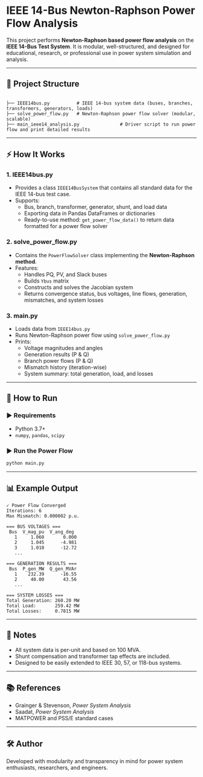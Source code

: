
# IEEE 14-Bus Newton-Raphson Power Flow Analysis

This project performs **Newton-Raphson based power flow analysis** on the **IEEE 14-Bus Test System**. It is modular, well-structured, and designed for educational, research, or professional use in power system simulation and analysis.

---

## 📂 Project Structure

```

├── IEEE14bus.py          # IEEE 14-bus system data (buses, branches, transformers, generators, loads)
├── solve_power_flow.py   # Newton-Raphson power flow solver (modular, scalable)
├── main_ieee14_analysis.py               # Driver script to run power flow and print detailed results

````

---

## ⚡ How It Works

### 1. IEEE14bus.py
- Provides a class `IEEE14BusSystem` that contains all standard data for the IEEE 14-bus test case.
- Supports:
  - Bus, branch, transformer, generator, shunt, and load data
  - Exporting data in Pandas DataFrames or dictionaries
  - Ready-to-use method: `get_power_flow_data()` to return data formatted for a power flow solver

### 2. solve_power_flow.py
- Contains the `PowerFlowSolver` class implementing the **Newton-Raphson method**.
- Features:
  - Handles PQ, PV, and Slack buses
  - Builds `Ybus` matrix
  - Constructs and solves the Jacobian system
  - Returns convergence status, bus voltages, line flows, generation, mismatches, and system losses

### 3. main.py
- Loads data from `IEEE14bus.py`
- Runs Newton-Raphson power flow using `solve_power_flow.py`
- Prints:
  - Voltage magnitudes and angles
  - Generation results (P & Q)
  - Branch power flows (P & Q)
  - Mismatch history (iteration-wise)
  - System summary: total generation, load, and losses

---

## 🚀 How to Run

### ▶️ Requirements
- Python 3.7+
- `numpy`, `pandas`, `scipy`

### ▶️ Run the Power Flow
```bash
python main.py
````

---

## 📊 Example Output

```
✓ Power Flow Converged
Iterations: 6
Max Mismatch: 0.000002 p.u.

=== BUS VOLTAGES ===
 Bus  V_mag_pu  V_ang_deg
   1     1.060       0.000
   2     1.045      -4.981
   3     1.010      -12.72
   ...

=== GENERATION RESULTS ===
 Bus  P_gen_MW  Q_gen_MVAr
   1    232.39      -16.55
   2     40.00       43.56
   ...

=== SYSTEM LOSSES ===
Total Generation: 260.20 MW
Total Load:       259.42 MW
Total Losses:     0.7815 MW
```

---

## 📌 Notes

* All system data is per-unit and based on 100 MVA.
* Shunt compensation and transformer tap effects are included.
* Designed to be easily extended to IEEE 30, 57, or 118-bus systems.

---

## 📚 References

* Grainger & Stevenson, *Power System Analysis*
* Saadat, *Power System Analysis*
* MATPOWER and PSS/E standard cases

---

## 🛠️ Author

Developed with modularity and transparency in mind for power system enthusiasts, researchers, and engineers.

